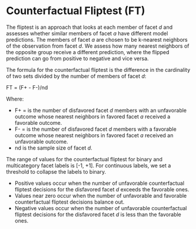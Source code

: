 # Counterfactual Fliptest \(FT\)<a name="clarify-post-training-bias-metric-ft"></a>

The fliptest is an approach that looks at each member of facet *d* and assesses whether similar members of facet *a* have different model predictions\. The members of facet *a* are chosen to be k\-nearest neighbors of the observation from facet *d*\. We assess how many nearest neighbors of the opposite group receive a different prediction, where the flipped prediction can go from positive to negative and vice versa\. 

The formula for the counterfactual fliptest is the difference in the cardinality of two sets divided by the number of members of facet *d*:

 FT = \(F\+ \- F\-\)/nd

Where:
+ F\+ = is the number of disfavored facet *d* members with an unfavorable outcome whose nearest neighbors in favored facet *a* received a favorable outcome\. 
+ F\- = is the number of disfavored facet *d* members with a favorable outcome whose nearest neighbors in favored facet *a* received an unfavorable outcome\. 
+ nd is the sample size of facet *d*\.

The range of values for the counterfactual fliptest for binary and multicategory facet labels is \[\-1, \+1\]\. For continuous labels, we set a threshold to collapse the labels to binary\.
+ Positive values occur when the number of unfavorable counterfactual fliptest decisions for the disfavored facet *d* exceeds the favorable ones\. 
+ Values near zero occur when the number of unfavorable and favorable counterfactual fliptest decisions balance out\.
+ Negative values occur when the number of unfavorable counterfactual fliptest decisions for the disfavored facet *d* is less than the favorable ones\.